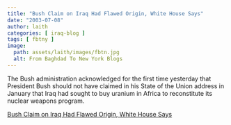 ```yaml
---
title: "Bush Claim on Iraq Had Flawed Origin, White House Says"
date: "2003-07-08"
author: laith
categories: [ iraq-blog ]
tags: [ fbtny ]
image:
  path: assets/laith/images/fbtn.jpg
  alt: From Baghdad To New York Blogs
---
```


The Bush administration acknowledged for the first time yesterday that President Bush should not have claimed in his State of the Union address in January that Iraq had sought to buy uranium in Africa to reconstitute its nuclear weapons program.   

  
[Bush Claim on Iraq Had Flawed Origin, White House Says](https://www.nytimes.com/2003/07/08/international/worldspecial/08PREX.html)
